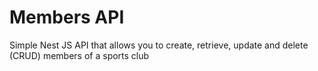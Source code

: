 # Members API

Simple Nest JS API that allows you to create, retrieve, update and delete (CRUD) members of a sports club
